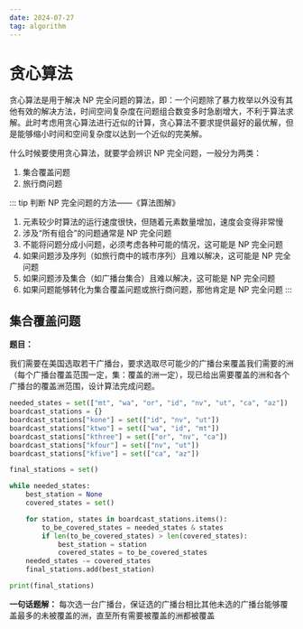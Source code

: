 ```yaml
---
date: 2024-07-27
tag: algorithm
---
```


# 贪心算法

贪心算法是用于解决 NP 完全问题的算法，即：一个问题除了暴力枚举以外没有其他有效的解决方法，时间空间复杂度在问题组合数变多时急剧增大，不利于算法求解。此时考虑用贪心算法进行近似的计算，贪心算法不要求提供最好的最优解，但是能够缩小时间和空间复杂度以达到一个近似的完美解。

什么时候要使用贪心算法，就要学会辨识 NP 完全问题，一般分为两类：

1. 集合覆盖问题
2. 旅行商问题

::: tip 判断 NP 完全问题的方法——《算法图解》

1. 元素较少时算法的运行速度很快，但随着元素数量增加，速度会变得非常慢
2. 涉及“所有组合”的问题通常是 NP 完全问题
3. 不能将问题分成小问题，必须考虑各种可能的情况，这可能是 NP 完全问题
4. 如果问题涉及序列（如旅行商中的城市序列）且难以解决，这可能是 NP 完全问题
5. 如果问题涉及集合（如广播台集合）且难以解决，这可能是 NP 完全问题
6. 如果问题能够转化为集合覆盖问题或旅行商问题，那他肯定是 NP 完全问题
   :::

## 集合覆盖问题

**题目：**

我们需要在美国选取若干广播台，要求选取尽可能少的广播台来覆盖我们需要的洲（每个广播台覆盖范围一定，集：覆盖的洲一定），现已给出需要覆盖的洲和各个广播台的覆盖洲范围，设计算法完成问题。

``` python
needed_states = set(["mt", "wa", "or", "id", "nv", "ut", "ca", "az"])  # 要覆盖的洲
boardcast_stations = {}
boardcast_stations["kone"] = set(["id", "nv", "ut"])
boardcast_stations["ktwo"] = set(["wa", "id", "mt"])
boardcast_stations["kthree"] = set(["or", "nv", "ca"])
boardcast_stations["kfour"] = set(["nv", "ut"])
boardcast_stations["kfive"] = set(["ca", "az"])

final_stations = set()

while needed_states:
    best_station = None
    covered_states = set()

    for station, states in boardcast_stations.items():
        to_be_covered_states = needed_states & states
        if len(to_be_covered_states) > len(covered_states):
            best_station = station
            covered_states = to_be_covered_states
    needed_states -= covered_states
    final_stations.add(best_station)

print(final_stations)
```

**一句话题解：** 每次选一台广播台，保证选的广播台相比其他未选的广播台能够覆盖最多的未被覆盖的洲，直至所有需要被覆盖的洲都被覆盖
